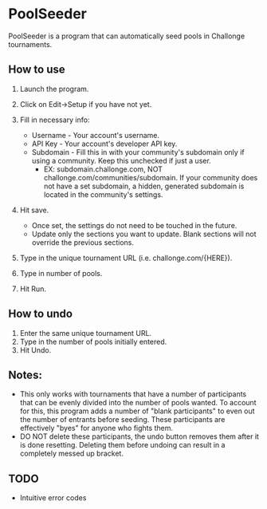 # PoolSeeder
PoolSeeder is a program that can automatically seed pools in Challonge tournaments.

## How to use

1) Launch the program.
2) Click on Edit->Setup if you have not yet.
3) Fill in necessary info:
   - Username - Your account's username.
   - API Key - Your account's developer API key.
   - Subdomain - Fill this in with your community's subdomain only if using a community. Keep this unchecked if just a user.
      -  EX: subdomain.challonge.com, NOT challonge.com/communities/subdomain.
 If your community does not have a set subdomain, a hidden,
 generated subdomain is located in the community's settings.

4) Hit save.
	- Once set, the settings do not need to be touched in the future.
	- Update only the sections you want to update. Blank sections will
	not override the previous sections.
5) Type in the unique tournament URL (i.e. challonge.com/{HERE}).
6) Type in number of pools.
7) Hit Run.

## How to undo
1) Enter the same unique tournament URL.
2) Type in the number of pools initially entered.
3) Hit Undo.

## Notes:
- This only works with tournaments that have a number of participants that can be evenly divided into the number of pools wanted. To account for this, this program adds a number of "blank participants" to even out the number of entrants before seeding. These participants are effectively "byes" for anyone who fights them.
- DO NOT delete these participants, the undo button removes them after it is done resetting. Deleting them before undoing can result in a completely messed up bracket.

## TODO
- Intuitive error codes

